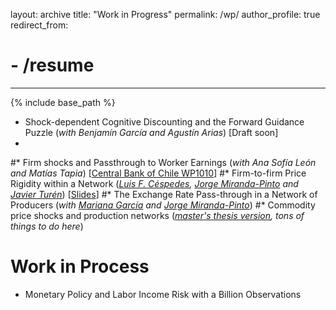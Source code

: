 
layout: archive
title: "Work in Progress"
permalink: /wp/
author_profile: true
redirect_from:
#  - /resume
---

{% include base_path %}

* Shock-dependent Cognitive Discounting and the Forward Guidance Puzzle (_with Benjamín García and Agustín Arias_) [Draft soon]
* 
#* Firm shocks and Passthrough to Worker Earnings (_with Ana Sofía León and Matías Tapia_) [[Central Bank of Chile WP1010](https://www.bcentral.cl/en/content/-/details/documento-de-trabajo-n-1010)]
#* Firm-to-firm Price Rigidity within a Network (_[Luis F. Céspedes](https://scholar.google.com/citations?user=-JSkVSQAAAAJ&hl=es&oi=ao), [Jorge Miranda-Pinto](https://sites.google.com/site/cokeconphd/home?authuser=0) and [Javier Turén](https://javierturen.wixsite.com/jturen)_) [[Slides](https://cokeconphd.github.io/Website/Pricing_CMT_Bocconi.pdf)]
#* The Exchange Rate Pass-through in a Network of Producers (_with [Mariana García](https://sites.google.com/site/mgarciaschmidt) and [Jorge Miranda-Pinto](https://sites.google.com/site/cokeconphd/home?authuser=0)_)
#* Commodity price shocks and production networks (_[master's thesis version](https://repositorio.uchile.cl/xmlui/bitstream/handle/2250/185906/Tesis%20-%20Alvaro%20Castillo.pdf?sequence=1), tons of things to do here_)

Work in Process
===================
* Monetary Policy and Labor Income Risk with a Billion Observations
